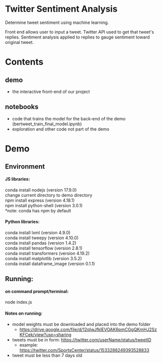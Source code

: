 # Twitter Sentiment Analysis
Determine tweet sentiment using machine learning.

Front end allows user to input a tweet.
Twitter API used to get that tweet's replies.
Sentiment analysis applied to replies to gauge sentiment toward original tweet.

# Contents
## demo
- the interactive front-end of our project
## notebooks
- code that trains the model for the back-end of the demo (bertweet_train_final_model.ipynb)
- exploration and other code not part of the demo

# Demo
## Environment
#### JS libraries:
conda install nodejs (version 17.9.0) <br>
change current directory to demo directory <br>
npm install express (version 4.18.1) <br>
npm install python-shell (version 3.0.1) <br>
*note: conda has npm by default

#### Python libraries:
conda install lxml (version 4.9.0) <br>
conda install tweepy (version 4.10.0) <br>
conda install pandas (version 1.4.2) <br>
conda install tensorflow (version 2.8.1) <br>
conda install transformers (version 4.19.2) <br>
conda install matplotlib (version 3.5.2) <br>
conda install dataframe_image (version 0.1.1) <br>

## Running:
#### on command prompt/terminal: <br>
node index.js <br>

#### Notes on running:
- model weights must be downloaded and placed into the demo folder
  - https://drive.google.com/file/d/12qIwJfklEVOAK6pmCGgQKmHJ2SzKFCek/view?usp=sharing
- tweets must be in form: https://twitter.com/userName/status/tweetID
  - example: https://twitter.com/SportsCenter/status/1533286249393528833
- tweet must be less than 7 days old

